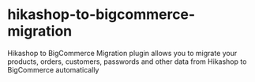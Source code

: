# hikashop-to-bigcommerce-migration
Hikashop to BigCommerce Migration plugin allows you to migrate your products, orders, customers, passwords and other data from Hikashop to BigCommerce automatically
